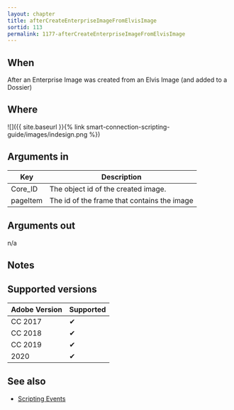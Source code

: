 ```yaml
---
layout: chapter
title: afterCreateEnterpriseImageFromElvisImage
sortid: 113
permalink: 1177-afterCreateEnterpriseImageFromElvisImage
---
```


## When

After an Enterprise Image was created from an Elvis Image (and added to a Dossier)

## Where

![]({{ site.baseurl }}{% link smart-connection-scripting-guide/images/indesign.png %})

## Arguments in

|Key |Description|
|----|-----------|
|Core_ID |The object id of the created image. |
|pageItem |The id of the frame that contains the image|

## Arguments out

n/a

## Notes

## Supported versions

| Adobe Version | Supported |
|---------------|-----------|
| CC 2017       | ✔         |
| CC 2018       | ✔         |
| CC 2019       | ✔         |
| 2020          | ✔         |

## See also

* [Scripting Events](./index.md)